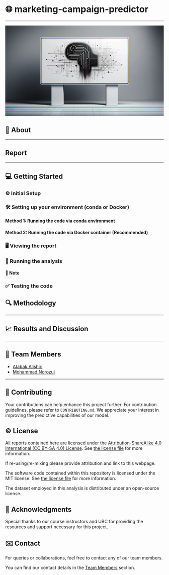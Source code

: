 # 🌐 marketing-campaign-predictor
---

<img src="images/machine-learning.png" width="1000">

## 📔 About



---

## Report


---

## 💻 Getting Started

### ⚙️ Initial Setup

### 🛠️ Setting up your environment (conda or Docker)

#### Method 1: Running the code via conda environment

#### Method 2: Running the code via Docker container (Recommended)

### 🖥️ Viewing the report

### 🏃 Running the analysis

#### 📝 Note

### ✅ Testing the code

## 🔍 Methodology
---

## 📈 Results and Discussion
---

## 👥 Team Members

- [Atabak Alishiri](https://github.com/atabak-alishiri)
- [Mohammad Norozui](https://github.com/MoNorouzi23)

---

## 🤝 Contributing

Your contributions can help enhance this project further. For contribution guidelines, please refer to `CONTRIBUTING.md`. We appreciate your interest in improving the predictive capabilities of our model.

## ©️ License

All reports contained here are licensed under the [Attribution-ShareAlike 4.0 International (CC BY-SA 4.0) License](https://creativecommons.org/licenses/by-sa/4.0/). See [the license file](LICENSE.md) for more information.

If re-using/re-mixing please provide attribution and link to this webpage.

The software code contained within this repository is licensed under the MIT license. See [the license file](LICENSE.md) for more information.

The dataset employed in this analysis is distributed under an open-source license.

## 🙏 Acknowledgments

Special thanks to our course instructors and UBC for providing the resources and support necessary for this project.

## ✉️ Contact

For queries or collaborations, feel free to contact any of our team members.

You can find our contact details in the [Team Members](#-team-members) section.
